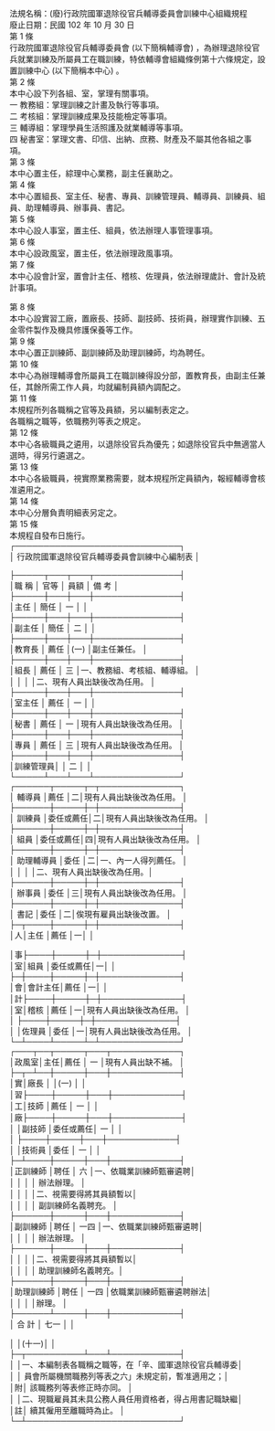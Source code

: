 法規名稱：(廢)行政院國軍退除役官兵輔導委員會訓練中心組織規程  
廢止日期：民國 102 年 10 月 30 日  
第 1 條  
行政院國軍退除役官兵輔導委員會 (以下簡稱輔導會) ，為辦理退除役官  
兵就業訓練及所屬員工在職訓練，特依輔導會組織條例第十六條規定，設  
置訓練中心 (以下簡稱本中心) 。  
第 2 條  
本中心設下列各組、室，掌理有關事項。  
一 教務組：掌理訓練之計畫及執行等事項。  
二 考核組：掌理訓練成果及技能檢定等事項。  
三 輔導組：掌理學員生活照護及就業輔導等事項。  
四 秘書室：掌理文書、印信、出納、庶務、財產及不屬其他各組之事  
項。  
第 3 條  
本中心置主任，綜理中心業務，副主任襄助之。  
第 4 條  
本中心置組長、室主任、秘書、專員、訓練管理員、輔導員、訓練員、組  
員、助理輔導員、辦事員、書記。  
第 5 條  
本中心設人事室，置主任、組員，依法辦理人事管理事項。  
第 6 條  
本中心設政風室，置主任，依法辦理政風事項。  
第 7 條  
本中心設會計室，置會計主任、稽核、佐理員，依法辦理歲計、會計及統  
計事項。  


第 8 條  
本中心設實習工廠，置廠長、技師、副技師、技術員，辦理實作訓練、五  
金零件製作及機具修護保養等工作。  
第 9 條  
本中心置正訓練師、副訓練師及助理訓練師，均為聘任。  
第 10 條  
本中心為辦理輔導會所屬員工在職訓練得設分部，置教育長，由副主任兼  
任，其餘所需工作人員，均就編制員額內調配之。  
第 11 條  
本規程所列各職稱之官等及員額，另以編制表定之。  
各職稱之職等，依職務列等表之規定。  
第 12 條  
本中心各級職員之遴用，以退除役官兵為優先；如退除役官兵中無適當人  
選時，得另行遴選之。  
第 13 條  
本中心各級職員，視實際業務需要，就本規程所定員額內，報經輔導會核  
准遴用之。  
第 14 條  
本中心分層負責明細表另定之。  
第 15 條  
本規程自發布日施行。  
┌─────────────────────────────┐  
│ 行政院國軍退除役官兵輔導委員會訓練中心編制表 │  


├─────┬───┬───┬───────────────┤  
│職 稱 │ 官等 │ 員額 │ 備 考 │  
├─────┼───┼───┼───────────────┤  
│主任 │ 簡任 │ 一 │ │  
├─────┼───┼───┼───────────────┤  
│副主任 │ 簡任 │ 二 │ │  
├─────┼───┼───┼───────────────┤  
│教育長 │ 薦任 │(一) │副主任兼任。 │  
├─────┼───┼───┼───────────────┤  
│組長 │ 薦任 │ 三 │一、教務組、考核組、輔導組。 │  
│ │ │ │二、現有人員出缺後改為任用。 │  
├─────┼───┼───┼───────────────┤  
│室主任 │ 薦任 │ 一 │ │  
├─────┼───┼───┼───────────────┤  
│秘書 │ 薦任 │ 一 │現有人員出缺後改為任用。 │  
├─────┼───┼───┼───────────────┤  
│專員 │ 薦任 │ 三 │現有人員出缺後改為任用。 │  
├─────┼───┼───┼───────────────┤  
│訓練管理員│ │ 二 │ │  
└─────┴───┴───┴───────────────┘  
┌──────┬─────┬─┬──────────────┐  
│ 輔導員 │薦任 │二│現有人員出缺後改為任用。 │  
├──────┼─────┼─┼──────────────┤  
│ 訓練員 │委任或薦任│二│現有人員出缺後改為任用。 │  
├──────┼─────┼─┼──────────────┤  
│ 組員 │委任或薦任│四│現有人員出缺後改為任用。 │  
├──────┼─────┼─┼──────────────┤  
│ 助理輔導員 │委任 │二│一、內一人得列薦任。 │  
│ │ │ │二、現有人員出缺後改為任用。│  
├──────┼─────┼─┼──────────────┤  
│ 辦事員 │委任 │三│現有人員出缺後改為任用。 │  
├──────┼─────┼─┼──────────────┤  
│ 書記 │委任 │二│俟現有雇員出缺後改置。 │  
├─┬────┼─────┼─┼──────────────┤  
│人│主任 │薦任 │一│ │  


│事├────┼─────┼─┼──────────────┤  
│室│組員 │委任或薦任│一│ │  
├─┼────┼─────┼─┼──────────────┤  
│會│會計主任│薦任 │一│ │  
│計├────┼─────┼─┼──────────────┤  
│室│稽核 │薦任 │一│現有人員出缺後改為任用。 │  
│ ├────┼─────┼─┼──────────────┤  
│ │佐理員 │委任 │一│現有人員出缺後改為任用。 │  
└─┴────┴─────┴─┴──────────────┘  
┌───┬──┬─────┬───┬────────────┐  
│政風室│主任│薦任 │ 一 │現有人員出缺不補。 │  
├─┬─┴──┼─────┼───┼────────────┤  
│實│廠長 │ │(一) │ │  
│習├────┼─────┼───┼────────────┤  
│工│技師 │薦任 │ 一 │ │  
│廠├────┼─────┼───┼────────────┤  
│ │副技師 │委任或薦任│ 一 │ │  
│ ├────┼─────┼───┼────────────┤  
│ │技術員 │委任 │ 一 │ │  
├─┴────┼─────┼───┼────────────┤  
│正訓練師 │聘任 │ 六 │一、依職業訓練師甄審遴聘│  
│ │ │ │ 辦法辦理。 │  
│ │ │ │二、視需要得將其員額暫以│  
│ │ │ │ 副訓練師名義聘充。 │  
├──────┼─────┼───┼────────────┤  
│副訓練師 │聘任 │ 一四 │一、依職業訓練師甄審遴聘│  
│ │ │ │ 辦法辦理。 │  
├──────┼─────┼───┼────────────┤  
│ │ │ │二、視需要得將其員額暫以│  
│ │ │ │ 助理訓練師名義聘充。│  
├──────┼─────┼───┼────────────┤  
│助理訓練師 │聘任 │ 一四 │依職業訓練師甄審遴聘辦法│  
│ │ │ │辦理。 │  
├──────┴─────┼───┼────────────┤  
│ 合 計 │ 七一 │ │  


│ │(十一)│ │  
├─┬──────────┴───┴────────────┤  
│ │一、本編制表各職稱之職等，在「辛、國軍退除役官兵輔導委│  
│ │ 員會所屬機關職務列等表之六」未規定前，暫准適用之；│  
│附│ 該職務列等表修正時亦同。 │  
│ │二、現職雇員其未具公務人員任用資格者，得占用書記職缺繼│  
│註│ 續其僱用至離職時為止。 │  
└─┴───────────────────────────┘  


